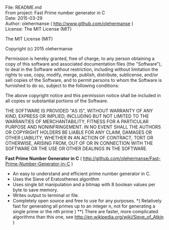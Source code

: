 File: README.md<br>
From project: Fast Prime number generator in C<br>
Date: 2015-03-29<br>
Author: olehermanse ( http://www.github.com/olehermanse )<br>
License: The MIT License (MIT)<br>

The MIT License (MIT)<br>

Copyright (c) 2015 olehermanse

Permission is hereby granted, free of charge, to any person obtaining a copy
of this software and associated documentation files (the "Software"), to deal
in the Software without restriction, including without limitation the rights
to use, copy, modify, merge, publish, distribute, sublicense, and/or sell
copies of the Software, and to permit persons to whom the Software is
furnished to do so, subject to the following conditions:<br>

The above copyright notice and this permission notice shall be included in
all copies or substantial portions of the Software.<br>

THE SOFTWARE IS PROVIDED "AS IS", WITHOUT WARRANTY OF ANY KIND, EXPRESS OR
IMPLIED, INCLUDING BUT NOT LIMITED TO THE WARRANTIES OF MERCHANTABILITY,
FITNESS FOR A PARTICULAR PURPOSE AND NONINFRINGEMENT. IN NO EVENT SHALL THE
AUTHORS OR COPYRIGHT HOLDERS BE LIABLE FOR ANY CLAIM, DAMAGES OR OTHER
LIABILITY, WHETHER IN AN ACTION OF CONTRACT, TORT OR OTHERWISE, ARISING FROM,
OUT OF OR IN CONNECTION WITH THE SOFTWARE OR THE USE OR OTHER DEALINGS IN
THE SOFTWARE.<br>


**Fast Prime Number Generator in C**
( http://github.com/olehermanse/Fast-Prime-Number-Generator-in-C )

- An easy to understand and efficient prime number generator in C. 
- Uses the Sieve of Eratosthenes algorithm
- Uses single bit manipulation and a bitmap with 8 boolean values per byte to save memory. 
- Writes output to terminal or file. 
- Completely open source and free to use for any purposes.
*( Relatively fast for generating all primes up to an integer n, 
not for generating a single prime or the nth prime )
**( There are faster, more complicated algorithms than this one,
see http://en.wikipedia.org/wiki/Sieve_of_Atkin )